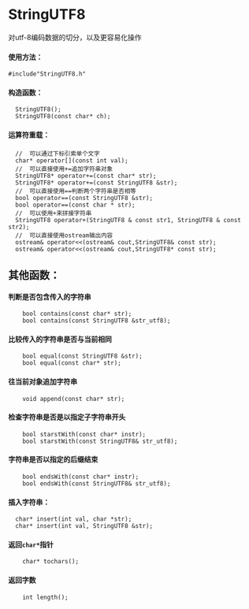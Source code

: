 # StringUTF8
对utf-8编码数据的切分，以及更容易化操作 <br>
#### 使用方法：<br>
  ```
  #include"StringUTF8.h"
  ```
#### 构造函数：<br>
```
  StringUTF8();
  StringUTF8(const char* ch);
```
#### 运算符重载：<br>
```
  //  可以通过下标引索单个文字
  char* operator[](const int val);
  //  可以直接使用+=追加字符串对象
  StringUTF8* operator+=(const char* str);
  StringUTF8* operator+=(const StringUTF8 &str);
  //  可以直接使用==判断两个字符串是否相等
  bool operator==(const StringUTF8 &str);
  bool operator==(const char * str);
  //  可以使用+来拼接字符串
  StringUTF8 operator+(StringUTF8 & const str1, StringUTF8 & const str2);
  //  可以直接使用ostream输出内容
  ostream& operator<<(ostream& cout,StringUTF8& const str);
  ostream& operator<<(ostream& cout,StringUTF8* const str);
```
## 其他函数：<br>
#### 判断是否包含传入的字符串<br>
```
    bool contains(const char* str);
    bool contains(const StringUTF8 &str_utf8);
```
#### 比较传入的字符串是否与当前相同<br>
```
    bool equal(const StringUTF8 &str);
    bool equal(const char* str);
```
#### 往当前对象追加字符串<br>
```
    void append(const char* str);
```
#### 检查字符串是否是以指定子字符串开头<br>
```
    bool starstWith(const char* instr);
    bool starstWith(const StringUTF8& str_utf8);
```
#### 字符串是否以指定的后缀结束<br>
```
    bool endsWith(const char* instr);
    bool endsWith(const StringUTF8& str_utf8);
```
#### 插入字符串：<br>
```
  char* insert(int val, char *str);
  char* insert(int val, StringUTF8 &str);
```
#### 返回`char*`指针<br>
```
    char* tochars();
```
#### 返回字数<br>
```
    int length(); 
```
